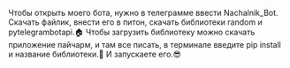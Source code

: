 Чтобы открыть моего бота, нужно в телеграмме ввести Nachalnik_Bot. Скачать файлик, внести его в питон, скачать библиотеки random и pytelegrambotapi.🏠️
Чтобы загрузить библиотеку можно  скачать приложение пайчарм, и там все писать, в терминале введите pip install и название библиотеки.🐔
И запускаете его.😎
